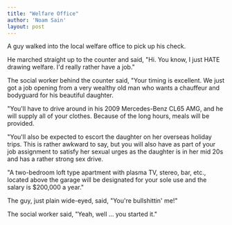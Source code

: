 ```yaml
---
title: "Welfare Office"
author: 'Noam Sain'
layout: post
---
```


A guy walked into the local welfare office to pick up his check.  
  
He marched straight up to the counter and said, "Hi. You know, I just HATE drawing welfare. I'd really rather have a job."

The social worker behind the counter said, "Your timing is excellent. We just got a job opening from a very wealthy old man who wants a chauffeur and bodyguard for his beautiful daughter.

"You'll have to drive around in his 2009 Mercedes-Benz CL65 AMG, and he will supply all of your clothes. Because of the long hours, meals will be provided.

"You'll also be expected to escort the daughter on her overseas holiday trips. This is rather awkward to say, but you will also have as part of your job assignment to satisfy her sexual urges as the daughter is in her mid 20s and has a rather strong sex drive.

"A two-bedroom loft type apartment with plasma TV, stereo, bar, etc., located above the garage will be designated for your sole use and the salary is $200,000 a year."

The guy, just plain wide-eyed, said, "You're bullshittin' me!"

The social worker said, "Yeah, well … you started it."